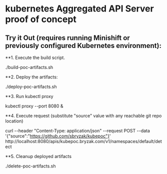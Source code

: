 # kubernetes Aggregated API Server proof of concept

## Try it Out (requires running Minishift or previously configured Kubernetes environment):

**1. Execute the build script.

./build-poc-artifacts.sh

**2. Deploy the artifacts:

./deploy-poc-artifacts.sh

**3. Run kubectl proxy

kubectl proxy --port 8080 &

**4. Execute request (substitute "source" value with any reachable git repo location)

curl --header "Content-Type: application/json" --request POST --data '{"source":"https://github.com/sbryzak/kubepoc"}' http://localhost:8080/apis/kubepoc.bryzak.com/v1/namespaces/default/detect

**5. Cleanup deployed artifacts

./delete-poc-artifacts.sh